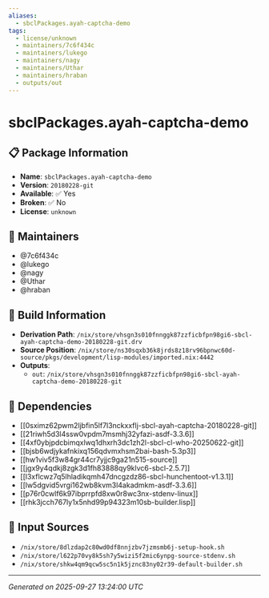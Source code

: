 ```yaml
---
aliases:
  - sbclPackages.ayah-captcha-demo
tags:
  - license/unknown
  - maintainers/7c6f434c
  - maintainers/lukego
  - maintainers/nagy
  - maintainers/Uthar
  - maintainers/hraban
  - outputs/out
---
```


# sbclPackages.ayah-captcha-demo

## 📋 Package Information

- **Name**: `sbclPackages.ayah-captcha-demo`
- **Version**: `20180228-git`
- **Available**: ✅ Yes
- **Broken**: ✅ No
- **License**: `unknown`
## 👥 Maintainers

- @7c6f434c
- @lukego
- @nagy
- @Uthar
- @hraban


## 🔧 Build Information

- **Derivation Path**: `/nix/store/vhsgn3s010fnnggk87zzficbfpn98gi6-sbcl-ayah-captcha-demo-20180228-git.drv`
- **Source Position**: `/nix/store/ns30sqxb36k8jrds8z18rv96bpnwc60d-source/pkgs/development/lisp-modules/imported.nix:4442`
- **Outputs**:
  - `out`:  `/nix/store/vhsgn3s010fnnggk87zzficbfpn98gi6-sbcl-ayah-captcha-demo-20180228-git`

## 🔗 Dependencies

- [[0sximz62pwm2ljbfin5lf7l3nckxxflj-sbcl-ayah-captcha-20180228-git]]
- [[21riwh5d3l4ssw0vpdm7msmhj32yfazi-asdf-3.3.6]]
- [[4xf0ybjpdcbimqxlwq1dhxrh3dc1zh2l-sbcl-cl-who-20250622-git]]
- [[bjsb6wdjykafnkixq156qdvmxhsm2bai-bash-5.3p3]]
- [[hw1viv5f3w84gr44cr7yjjc9ga21n515-source]]
- [[jgx9y4qdkj8zgk3d1fh83888qy9klvc6-sbcl-2.5.7]]
- [[l3xflcwz7q5lhladikqmh47dncgzdz86-sbcl-hunchentoot-v1.3.1]]
- [[lw5dgvid5vrgi162wb8kvm3l4akadmkm-asdf-3.3.6]]
- [[p76r0cwlf6k97ibprrpfd8xw0r8wc3nx-stdenv-linux]]
- [[rhk3jcch767ly1x5nhd99p94323m10sb-builder.lisp]]

## 📁 Input Sources

- `/nix/store/8dlzdap2c80wd0df8nnjzbv7jzmsmb6j-setup-hook.sh`
- `/nix/store/l622p70vy8k5sh7y5wizi5f2mic6ynpg-source-stdenv.sh`
- `/nix/store/shkw4qm9qcw5sc5n1k5jznc83ny02r39-default-builder.sh`

---
*Generated on 2025-09-27 13:24:00 UTC*
